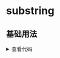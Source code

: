 <script setup>
import Index from './index.vue'
</script>

# substring

<ClientOnly>
  <description :tagNameList="['浏览器','Node']" description="截取字符相关函数" /> 
</ClientOnly>

## 基础用法
<ClientOnly>
  <Index />
</ClientOnly>
<details>

<summary>查看代码</summary>

<<< @/utils/substring/index.vue

</details>
